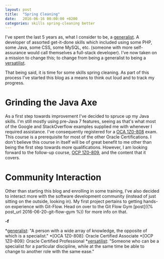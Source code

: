 ```yaml
---
layout: post
title:  "Spring Cleaning"
date:   2016-06-16 00:00:00 +0200
categories: skills spring-cleaning better
---
```

I've spent the last 5 years as, what I consider to be, a [generalist][generalist]. A developer of assorted get-it-done skills which included using some PHP, some Java, some CSS, some MySQL, etc. (someone with more self-assurance would call themselves a full-stack developer). I've now taken on a mission to change this; to change from being a generalist to being a [versatilist][versatilist].

That being said, it is time for some skills spring cleaning. As part of this process I've started this blog as a means to think out loud and to track my progress.

# Grinding the Java Axe
  
As a first step towards improvement I've decided to spruce up my Java skills. I'm still mostly using pre-Java 7 features, seeing as that's what most of the Google and StackOverflow examples supplied me with whenever I required assistance. I've consequently registered for a [OCA 1Z0-808][oca808] exam. This course is a prerequisite for most of the other Oracle Certifications. I don't believe this course in itself will be of great benefit to me other than being the first step towards more qualifications. However, I am looking forward to the follow-up course, [OCP 1Z0-809][ocp809], and the content that it covers.

# Community Interaction

Other than starting this blog and enrolling in some training, I've also decided to interact more with the software development community (instead of just sitting on the outside, looking in). My first project pertains to getting hands-on experience with Git-Flow. Head on over to the Git Flow Gym [post]({% post_url 2016-06-20-git-flow-gym %}) for more info on that.

**-f**

[generalist]: https://en.wikipedia.org/wiki/Generalist
[oca808]: https://education.oracle.com/pls/web_prod-plq-dad/db_pages.getpage?page_id=5001&get_params=p_exam_id:1Z0-808
[ocp809]: https://education.oracle.com/pls/web_prod-plq-dad/db_pages.getpage?page_id=5001&get_params=p_exam_id:1Z0-809
[versatilist]: https://en.wikipedia.org/wiki/Versatilist
*[generalist]: "A person with a wide array of knowledge, the opposite of which is a specialist."
*[OCA 1Z0-808]: Oracle Certified Associate
*[OCP 1Z0-809]: Oracle Certified Professional
*[versatilist]: "Someone who can be a specialist for a particular discipline, while at the same time be able to change to another role with the same ease."
